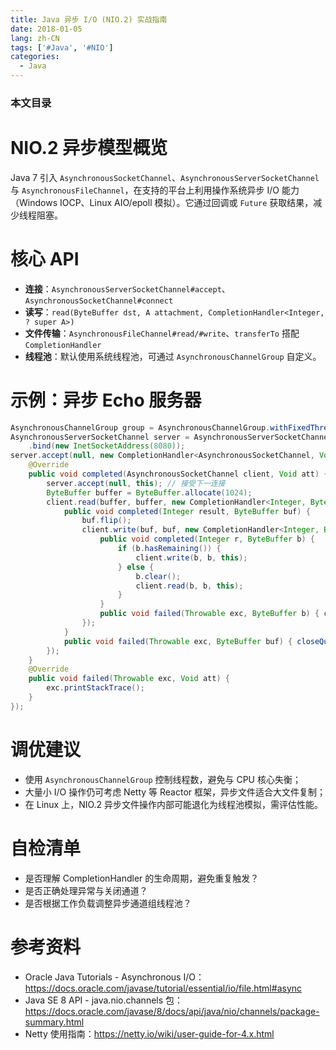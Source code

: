 ```yaml
---
title: Java 异步 I/O (NIO.2) 实战指南
date: 2018-01-05
lang: zh-CN
tags: ['#Java', '#NIO']
categories:
  - Java
---
```


### 本文目录
<!-- toc -->

# NIO.2 异步模型概览
Java 7 引入 `AsynchronousSocketChannel`、`AsynchronousServerSocketChannel` 与 `AsynchronousFileChannel`，在支持的平台上利用操作系统异步 I/O 能力（Windows IOCP、Linux AIO/epoll 模拟）。它通过回调或 `Future` 获取结果，减少线程阻塞。

# 核心 API
- **连接**：`AsynchronousServerSocketChannel#accept`、`AsynchronousSocketChannel#connect`
- **读写**：`read(ByteBuffer dst, A attachment, CompletionHandler<Integer, ? super A>)`
- **文件传输**：`AsynchronousFileChannel#read/#write`、`transferTo` 搭配 `CompletionHandler`
- **线程池**：默认使用系统线程池，可通过 `AsynchronousChannelGroup` 自定义。

# 示例：异步 Echo 服务器
```java
AsynchronousChannelGroup group = AsynchronousChannelGroup.withFixedThreadPool(4, Executors.defaultThreadFactory());
AsynchronousServerSocketChannel server = AsynchronousServerSocketChannel.open(group)
    .bind(new InetSocketAddress(8080));
server.accept(null, new CompletionHandler<AsynchronousSocketChannel, Void>() {
    @Override
    public void completed(AsynchronousSocketChannel client, Void att) {
        server.accept(null, this); // 接受下一连接
        ByteBuffer buffer = ByteBuffer.allocate(1024);
        client.read(buffer, buffer, new CompletionHandler<Integer, ByteBuffer>() {
            public void completed(Integer result, ByteBuffer buf) {
                buf.flip();
                client.write(buf, buf, new CompletionHandler<Integer, ByteBuffer>() {
                    public void completed(Integer r, ByteBuffer b) {
                        if (b.hasRemaining()) {
                            client.write(b, b, this);
                        } else {
                            b.clear();
                            client.read(b, b, this);
                        }
                    }
                    public void failed(Throwable exc, ByteBuffer b) { closeQuietly(client); }
                });
            }
            public void failed(Throwable exc, ByteBuffer buf) { closeQuietly(client); }
        });
    }
    @Override
    public void failed(Throwable exc, Void att) {
        exc.printStackTrace();
    }
});
```

# 调优建议
- 使用 `AsynchronousChannelGroup` 控制线程数，避免与 CPU 核心失衡；
- 大量小 I/O 操作仍可考虑 Netty 等 Reactor 框架，异步文件适合大文件复制；
- 在 Linux 上，NIO.2 异步文件操作内部可能退化为线程池模拟，需评估性能。

# 自检清单
- 是否理解 CompletionHandler 的生命周期，避免重复触发？
- 是否正确处理异常与关闭通道？
- 是否根据工作负载调整异步通道组线程池？

# 参考资料
- Oracle Java Tutorials - Asynchronous I/O：https://docs.oracle.com/javase/tutorial/essential/io/file.html#async
- Java SE 8 API - java.nio.channels 包：https://docs.oracle.com/javase/8/docs/api/java/nio/channels/package-summary.html
- Netty 使用指南：https://netty.io/wiki/user-guide-for-4.x.html
